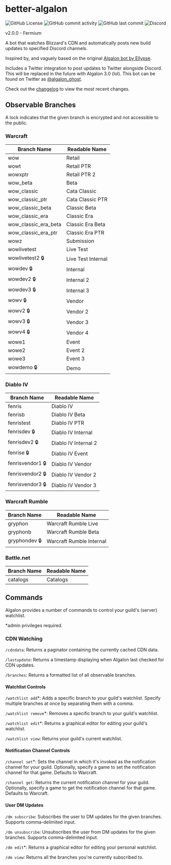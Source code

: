 # better-algalon
![GitHub License](https://img.shields.io/github/license/ghostopheles/better-algalon?style=for-the-badge) ![GitHub commit activity](https://img.shields.io/github/commit-activity/m/ghostopheles/better-algalon?style=for-the-badge) ![GitHub last commit](https://img.shields.io/github/last-commit/ghostopheles/better-algalon?display_timestamp=author&style=for-the-badge) ![Discord](https://img.shields.io/discord/1144396478840844439?style=for-the-badge&logo=discord)

v2.0.0 - Fermium

A bot that watches Blizzard's CDN and automatically posts new build updates to specified Discord channels.

Inspired by, and vaguely based on the original [Algalon bot by Ellypse](https://github.com/Ellypse/Algalon).

Includes a Twitter integration to post updates to Twitter alongside Discord. This will be replaced in the future with Algalon 3.0 (lol). This bot can be found on Twitter as [@algalon_ghost](https://algalon.ghst.tools/).

Check out the [changelog](CHANGELOG.md) to view the most recent changes.

## Observable Branches
A lock indicates that the given branch is encrypted and not accessible to the public.
### Warcraft
| Branch Name | Readable Name |
| ----------- | ----------- |
| wow | Retail |
| wowt | Retail PTR |
| wowxptr | Retail PTR 2 |
| wow_beta | Beta |
| wow_classic | Cata Classic |
| wow_classic_ptr | Cata Classic PTR |
| wow_classic_beta | Classic Beta |
| wow_classic_era | Classic Era |
| wow_classic_era_beta | Classic Era Beta |
| wow_classic_era_ptr | Classic Era PTR |
| wowz | Submission |
| wowlivetest | Live Test |
| wowlivetest2 :lock: | Live Test Internal |
| wowdev :lock: | Internal |
| wowdev2 :lock: | Internal 2 |
| wowdev3 :lock: | Internal 3 |
| wowv :lock: | Vendor |
| wowv2 :lock: | Vendor 2 |
| wowv3 :lock: | Vendor 3 |
| wowv4 :lock: | Vendor 4 |
| wowe1 | Event |
| wowe2 | Event 2 |
| wowe3 | Event 3 |
| wowdemo :lock: | Demo |

### Diablo IV
| Branch Name | Readable Name |
| ----------- | ----------- |
| fenris | Diablo IV |
| fenrisb | Diablo IV Beta |
| fenristest | Diablo IV PTR |
| fenrisdev :lock: | Diablo IV Internal |
| fenrisdev2 :lock: | Diablo IV Internal 2 |
| fenrise :lock: | Diablo IV Event |
| fenrisvendor1 :lock: | Diablo IV Vendor |
| fenrisvendor2 :lock: | Diablo IV Vendor 2 |
| fenrisvendor3 :lock: | Diablo IV Vendor 3 |

### Warcraft Rumble
| Branch Name | Readable Name |
| ----------- | ----------- |
| gryphon | Warcraft Rumble Live |
| gryphonb | Warcraft Rumble Beta |
| gryphondev :lock: | Warcraft Rumble Internal |

### Battle.net
| Branch Name | Readable Name |
| ----------- | ----------- |
| catalogs | Catalogs |

## Commands

Algalon provides a number of commands to control your guild's (server) watchlist.

\*admin privileges required.

### CDN Watching

`/cdndata`: Returns a paginator containing the currently cached CDN data.

`/lastupdate`: Returns a timestamp displaying when Algalon last checked for CDN updates.

`/branches`: Returns a formatted list of all observable branches.

#### Watchlist Controls

`/watchlist add`*: Adds a specific branch to your guild's watchlist. Specify multiple branches at once by separating them with a comma.

`/watchlist remove`*: Removes a specific branch to your guild's watchlist.

`/watchlist edit`*: Returns a graphical editor for editing your guild's watchlist.

`/watchlist view`: Returns your guild's current watchlist.

#### Notification Channel Controls

`/channel set`*: Sets the channel in which it's invoked as the notification channel for your guild. Optionally, specify a game to set the notification channel for that game. Defaults to Warcraft.

`/channel get`: Returns the current notification channel for your guild. Optionally, specify a game to get the notification channel for that game. Defaults to Warcraft.

#### User DM Updates

`/dm subscribe`: Subscribes the user to DM updates for the given branches. Supports comma-delimited input.

`/dm unsubscribe`: Unsubscribes the user from DM updates for the given branches. Supports comma-delimited input.

`/dm edit`*: Returns a graphical editor for editing your personal watchlist.

`/dm view`: Returns all the branches you're currently subscribed to.

